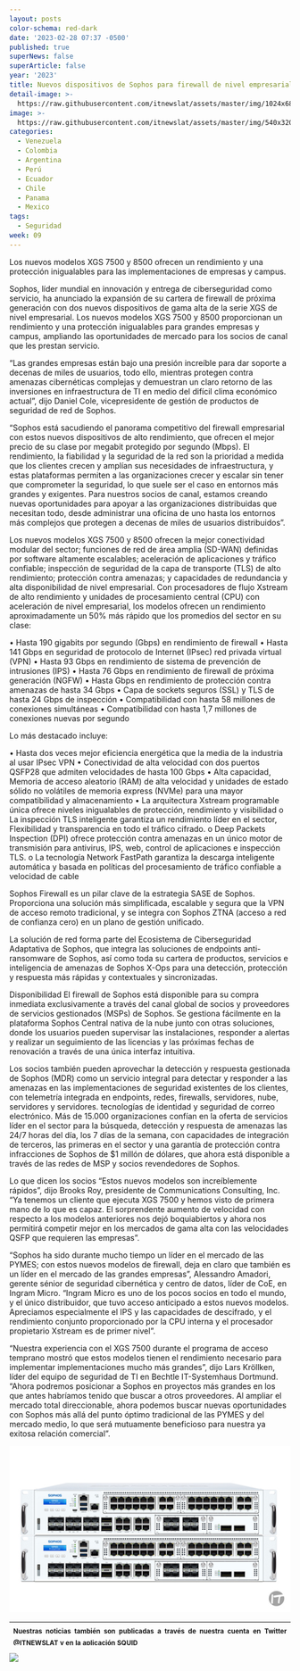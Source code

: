 ```yaml
---
layout: posts
color-schema: red-dark
date: '2023-02-28 07:37 -0500'
published: true
superNews: false
superArticle: false
year: '2023'
title: Nuevos dispositivos de Sophos para firewall de nivel empresarial
detail-image: >-
  https://raw.githubusercontent.com/itnewslat/assets/master/img/1024x680/FW-sophos-g.jpg
image: >-
  https://raw.githubusercontent.com/itnewslat/assets/master/img/540x320/FW-sophos-p.jpg
categories:
  - Venezuela
  - Colombia
  - Argentina
  - Perú
  - Ecuador
  - Chile
  - Panama
  - Mexico
tags:
  - Seguridad
week: 09
---
```

Los nuevos modelos XGS 7500 y 8500 ofrecen un rendimiento y una protección inigualables para las implementaciones de empresas y campus.
 
Sophos, líder mundial en innovación y entrega de ciberseguridad como servicio, ha anunciado la expansión de su cartera de firewall de próxima generación con dos nuevos dispositivos de gama alta de la serie XGS de nivel empresarial. Los nuevos modelos XGS 7500 y 8500 proporcionan un rendimiento y una protección inigualables para grandes empresas y campus, ampliando las oportunidades de mercado para los socios de canal que les prestan servicio.
 
“Las grandes empresas están bajo una presión increíble para dar soporte a decenas de miles de usuarios, todo ello, mientras protegen contra amenazas cibernéticas complejas y demuestran un claro retorno de las inversiones en infraestructura de TI en medio del difícil clima económico actual”, dijo Daniel Cole, vicepresidente de gestión de productos de seguridad de red de Sophos.
 
“Sophos está sacudiendo el panorama competitivo del firewall empresarial con estos nuevos dispositivos de alto rendimiento, que ofrecen el mejor precio de su clase por megabit protegido por segundo (Mbps). El rendimiento, la fiabilidad y la seguridad de la red son la prioridad a medida que los clientes crecen y amplían sus necesidades de infraestructura, y estas plataformas permiten a las organizaciones crecer y escalar sin tener que comprometer la seguridad, lo que suele ser el caso en entornos más grandes y exigentes. Para nuestros socios de canal, estamos creando nuevas oportunidades para apoyar a las organizaciones distribuidas que necesitan todo, desde administrar una oficina de uno hasta los entornos más complejos que protegen a decenas de miles de usuarios distribuidos”.
 
Los nuevos modelos XGS 7500 y 8500 ofrecen la mejor conectividad modular del sector; funciones de red de área amplia (SD-WAN) definidas por software altamente escalables; aceleración de aplicaciones y tráfico confiable; inspección de seguridad de la capa de transporte (TLS) de alto rendimiento; protección contra amenazas; y capacidades de redundancia y alta disponibilidad de nivel empresarial. Con procesadores de flujo Xstream de alto rendimiento y unidades de procesamiento central (CPU) con aceleración de nivel empresarial, los modelos ofrecen un rendimiento aproximadamente un 50% más rápido que los promedios del sector en su clase:
 
• Hasta 190 gigabits por segundo (Gbps) en rendimiento de firewall
• Hasta 141 Gbps en seguridad de protocolo de Internet (IPsec) red privada virtual (VPN)
• Hasta 93 Gbps en rendimiento de sistema de prevención de intrusiones (IPS)
• Hasta 76 Gbps en rendimiento de firewall de próxima generación (NGFW)
• Hasta Gbps en rendimiento de protección contra amenazas de hasta 34 Gbps
• Capa de sockets seguros (SSL) y TLS de hasta 24 Gbps de inspección
• Compatibilidad con hasta 58 millones de conexiones simultáneas
• Compatibilidad con hasta 1,7 millones de conexiones nuevas por segundo
 
Lo más destacado incluye:
 
• Hasta dos veces mejor eficiencia energética que la media de la industria al usar IPsec VPN
• Conectividad de alta velocidad con dos puertos QSFP28 que admiten velocidades de hasta 100 Gbps
• Alta capacidad, Memoria de acceso aleatorio (RAM) de alta velocidad y unidades de estado sólido no volátiles de memoria express (NVMe) para una mayor compatibilidad y almacenamiento
• La arquitectura Xstream programable única ofrece niveles inigualables de protección, rendimiento y visibilidad
o La inspección TLS inteligente garantiza un rendimiento líder en el sector, Flexibilidad y transparencia en todo el tráfico cifrado.
o Deep Packets Inspection (DPI) ofrece protección contra amenazas en un único motor de transmisión para antivirus, IPS, web, control de aplicaciones e inspección TLS.
o La tecnología Network FastPath garantiza la descarga inteligente automática y basada en políticas del procesamiento de tráfico confiable a velocidad de cable
 
Sophos Firewall es un pilar clave de la estrategia SASE de Sophos. Proporciona una solución más simplificada, escalable y segura que la VPN de acceso remoto tradicional, y se integra con Sophos ZTNA (acceso a red de confianza cero) en un plano de gestión unificado.
 
La solución de red forma parte del Ecosistema de Ciberseguridad Adaptativa de Sophos, que integra las soluciones de endpoints anti-ransomware de Sophos, así como toda su cartera de productos, servicios e inteligencia de amenazas de Sophos X-Ops para una detección, protección y respuesta más rápidas y contextuales y sincronizadas.
 
Disponibilidad
El firewall de Sophos está disponible para su compra inmediata exclusivamente a través del canal global de socios y proveedores de servicios gestionados (MSPs) de Sophos. Se gestiona fácilmente en la plataforma Sophos Central nativa de la nube junto con otras soluciones, donde los usuarios pueden supervisar las instalaciones, responder a alertas y realizar un seguimiento de las licencias y las próximas fechas de renovación a través de una única interfaz intuitiva.
 
Los socios también pueden aprovechar la detección y respuesta gestionada de Sophos (MDR) como un servicio integral para detectar y responder a las amenazas en las implementaciones de seguridad existentes de los clientes, con telemetría integrada en endpoints, redes, firewalls, servidores, nube, servidores y servidores. tecnologías de identidad y seguridad de correo electrónico. Más de 15.000 organizaciones confían en la oferta de servicios líder en el sector para la búsqueda, detección y respuesta de amenazas las 24/7 horas del día, los 7 días de la semana, con capacidades de integración de terceros, las primeras en el sector y una garantía de protección contra infracciones de Sophos de $1 millón de dólares, que ahora está disponible a través de las redes de MSP y socios revendedores de Sophos.
 
 
Lo que dicen los socios
“Estos nuevos modelos son increíblemente rápidos”, dijo Brooks Roy, presidente de Communications Consulting, Inc. “Ya tenemos un cliente que ejecuta XGS 7500 y hemos visto de primera mano de lo que es capaz. El sorprendente aumento de velocidad con respecto a los modelos anteriores nos dejó boquiabiertos y ahora nos permitirá competir mejor en los mercados de gama alta con las velocidades QSFP que requieren las empresas”.
 
“Sophos ha sido durante mucho tiempo un líder en el mercado de las PYMES; con estos nuevos modelos de firewall, deja en claro que también es un líder en el mercado de las grandes empresas”, Alessandro Amadori, gerente sénior de seguridad cibernética y centro de datos, líder de CoE, en Ingram Micro. “Ingram Micro es uno de los pocos socios en todo el mundo, y el único distribuidor, que tuvo acceso anticipado a estos nuevos modelos. Apreciamos especialmente el IPS y las capacidades de descifrado, y el rendimiento conjunto proporcionado por la CPU interna y el procesador propietario Xstream es de primer nivel”.
 
“Nuestra experiencia con el XGS 7500 durante el programa de acceso temprano mostró que estos modelos tienen el rendimiento necesario para implementar implementaciones mucho más grandes”, dijo Lars Kröllken, líder del equipo de seguridad de TI en Bechtle IT-Systemhaus Dortmund. “Ahora podremos posicionar a Sophos en proyectos más grandes en los que antes habríamos tenido que buscar a otros proveedores. Al ampliar el mercado total direccionable, ahora podemos buscar nuevas oportunidades con Sophos más allá del punto óptimo tradicional de las PYMES y del mercado medio, lo que será mutuamente beneficioso para nuestra ya exitosa relación comercial”.

![](https://raw.githubusercontent.com/itnewslat/assets/master/img/540x320/FW-sophos-p.jpg)

<table style="height: 42px;" width="569">
<tbody>
<tr>
<td style="text-align: justify;"><sub><strong>Nuestras noticias también son publicadas a través de nuestra cuenta en Twitter <a href="https://twitter.com/itnewslat?lang=es">@ITNEWSLAT</a> y en la aplicación <a href="https://squidapp.co/en/">SQUID</a></strong></sub></td>
</tr>
</tbody>
</table>

<img src="https://tracker.metricool.com/c3po.jpg?hash=56f88a41e39ab42c063cc51676587a04"/>